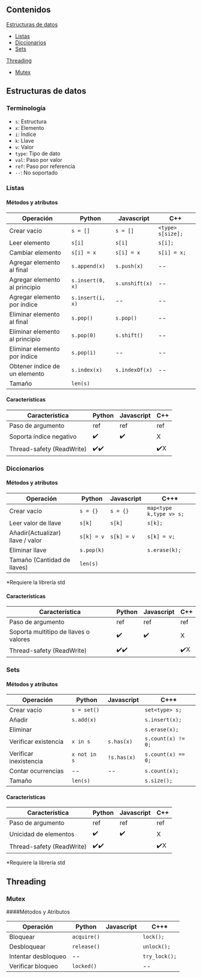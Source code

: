 ## Contenidos

[Estructuras de datos](#estructuras-de-datos)
* [Listas](#listas)
* [Diccionarios](#diccionarios)
* [Sets](#sets)

[Threading](#threading)
* [Mutex](#mutex)

## Estructuras de datos

### Terminología

* `s`: Estructura
* `x`: Elemento
* `i`: Índice
* `k`: Llave
* `v`: Valor
* `type`: Tipo de dato
* `val`: Paso por valor
* `ref`: Paso por referencia
* `--`: No soportado

### Listas

#### Métodos y atributos
Operación | Python | Javascript | C++
--- | --- | --- | ---
Crear vacío| `s = []` | `s = []` | `<type> s[size];` 
Leer elemento | `s[i]` | `s[i]`|  `s[i];`
Cambiar elemento | `s[i] = x`| `s[i] = x`| `s[i] = x;` 
Agregar elemento al final | `s.append(x)` | `s.push(x)` | --
Agregar elemento al principio | `s.insert(0, x)`| `s.unshift(x)`| --
Agregar elemento por índice | `s.insert(i, x)` | --| --
Eliminar elemento al final | `s.pop()` | `s.pop()`| --
Eliminar elemento al principio | `s.pop(0)`| `s.shift()`| --
Eliminar elemento por índice | `s.pop(i)`| -- | --
Obtener índice de un elemento | `s.index(x)`| `s.indexOf(x)`| --
Tamaño | `len(s)`| |

#### Características
Característica | Python | Javascript | C++
--- | --- | --- | ---
Paso de argumento | ref | ref | ref
Soporta índice negativo | ✔️ | ✔️ | X
Thread-safety (ReadWrite) | ✔️✔️| | ✔️X

### Diccionarios

#### Métodos y atributos
Operación | Python | Javascript | C++*
--- | --- | --- | ---
Crear vacío | `s = {}`| `s = {}`| `map<type k,type v> s;`
Leer valor de llave | `s[k]`| `s[k]`| `s[k];`
Añadir(Actualizar) llave / valor | `s[k] = v`| `s[k] = v`| `s[k] = v;`
Eliminar llave | `s.pop(k)`|    | `s.erase(k);`
Tamaño (Cantidad de llaves) | `len(s)`| |

*Requiere la librería std

#### Características
Característica | Python | Javascript | C++
--- | --- | --- | ---
Paso de argumento | ref | ref | ref
Soporta multitipo de llaves o valores | ✔️ | ✔️ | X
Thread-safety (ReadWrite) | ✔️✔️| | ✔️X

### Sets
#### Métodos y atributos
Operación | Python | Javascript | C++*
--- | --- | --- | ---
Crear vacío | `s = set()` | | `set<type> s;`
Añadir | `s.add(x)`| | `s.insert(x);`
Eliminar | | | `s.erase(x);`
Verificar existencia | `x in s`| `s.has(x)`| `s.count(x) != 0;`
Verificar inexistencia | `x not in s`| `!s.has(x)`| `s.count(x) == 0;`
Contar ocurrencias | --| --| `s.count(x);`
Tamaño | `len(s)`| | `s.size();`

#### Características
Característica | Python | Javascript | C++
--- | --- | --- | ---
Paso de argumento | ref | ref | ref
Unicidad de elementos | ✔️ | ✔️ | X
Thread-safety (ReadWrite) | ✔️✔️| | ✔️X

*Requiere la librería std

## Threading

### Mutex

####Métodos y Atributos

Operación | Python | Javascript | C++*
--- | --- | --- | ---
Bloquear | `acquire()` | | `lock();`
Desbloquear | `release()`| | `unlock();`
Intentar desbloqueo | -- | | `try_lock();`
Verificar bloqueo | `locked()` | | --
